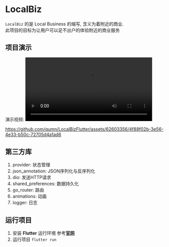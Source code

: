 # LocalBiz
`LocalBiz` 的是 Local Business 的缩写, 含义为着附近的商业.  
此项目的目标为让用户可以足不出户的体验附近的商业服务  

## 项目演示
演示视频: 
<video autoplay width="80%">
  <source src="./img/flutter_demo.mp4" type="video/mp4">
</video>


https://github.com/qumn/LocalBizFlutter/assets/62603356/4f88f02b-3e56-4e33-b50c-72705d4a1ad6

## 第三方库
1. provider: 状态管理
2. json_annotation: JSON序列化与反序列化
3. dio: 发送HTTP请求
4. shared_preferences: 数据持久化
5. go_router: 路由
6. animations: 动画
7. logger: 日志

## 运行项目
1. 安装 **Flutter** 运行环境 参考[**官网**](https://docs.flutter.dev/get-started/install)
2. 运行项目 `flutter run`
